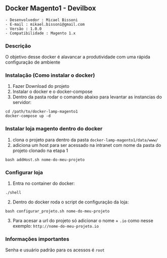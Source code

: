 ## Docker Magento1 - Devilbox ##
    - Desenvolvedor : Micael Bissoni
    - E-mail : mikael.bissoni@gmail.com
    - Versão : 1.0.0
    - Compatibilidade : Magento 1.x

### Descrição
O objetivo desse docker é alavancar a produtividade com uma rápida configuração de ambiente

### Instalação (Como instalar o docker)
1. Fazer Download do projeto
2. Instalar o docker e o docker-compose
3. Dentro da pasta rodar o comando abaixo para levantar as instancias do servidor:
```
cd /path/to/docker-lamp-magento1
docker-compose up -d
```

### Instalar loja magento dentro do docker
1. clona o projeto para dentro da pasta `docker-lamp-magento1/data/www/`
2. adiciona um host para ser acessado na intranet com nome da pasta do projeto clonado na etapa 1
```
bash addHost.sh nome-do-meu-projeto
```

### Configurar loja
1. Entra no container do docker:
```
./shell
```
2. Dentro do docker roda o script de configuração da loja:
```
bash configurar_projeto.sh nome-do-meu-projeto
```
3. Para acesar a url do projeto só adicionar o nome + `.io` como nesse exemplo: `http://nome-do-meu-projeto.io`

### Informações importantes
Senha e usuário padrão para os acessos é `root`